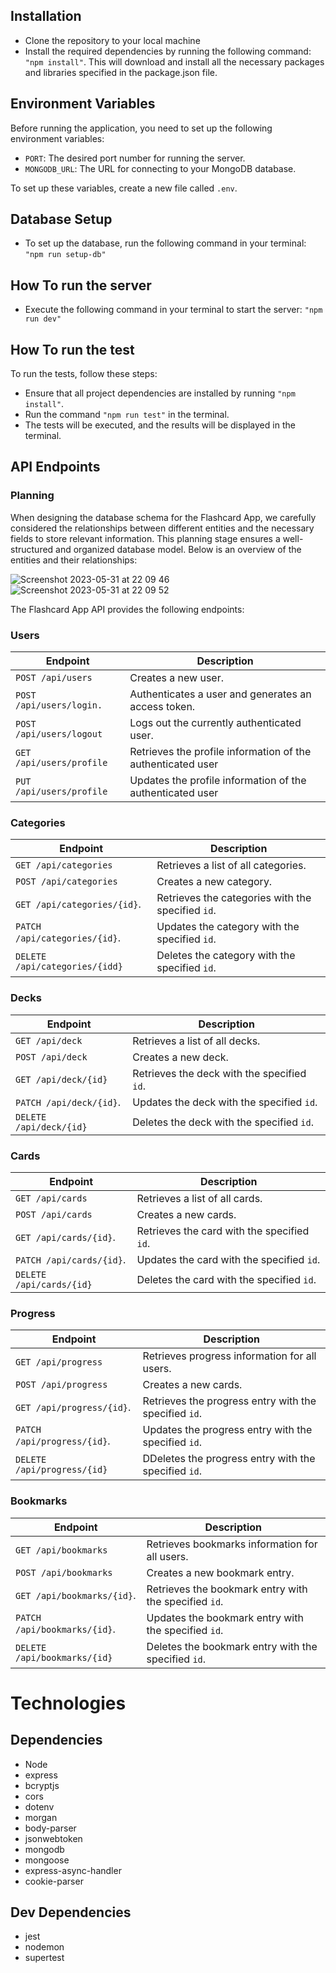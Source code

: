  ## Installation

- Clone the repository to your local machine
- Install the required dependencies by running the following command: ```"npm install"```. This will download and install all the necessary packages and libraries specified in the package.json file.
 
## Environment Variables

Before running the application, you need to set up the following environment variables:

- `PORT`: The desired port number for running the server.
- `MONGODB_URL`: The URL for connecting to your MongoDB database.

To set up these variables, create a new file called `.env`. 

## Database Setup

- To set up the database, run the following command in your terminal: ```"npm run setup-db"```

## How To run the server

- Execute the following command in your terminal to start the server: ```"npm run dev"```

## How To run the test

To run the tests, follow these steps:

- Ensure that all project dependencies are installed by running ```"npm install"```.
- Run the command ```"npm run test"``` in the terminal.
- The tests will be executed, and the results will be displayed in the terminal.

## API Endpoints

### Planning

When designing the database schema for the Flashcard App, we carefully considered the relationships between different entities and the necessary fields to store relevant information. This planning stage ensures a well-structured and organized database model. Below is an overview of the entities and their relationships:

![Screenshot 2023-05-31 at 22 09 46](https://github.com/PiroAvni/Educational_APP_Server_MongoDB/assets/112406576/25b82173-7a45-4cb3-be6c-3b0c2f457bfb)
![Screenshot 2023-05-31 at 22 09 52](https://github.com/PiroAvni/Educational_APP_Server_MongoDB/assets/112406576/434e8134-be0c-44e7-b864-d70924c2013a)

The Flashcard App API provides the following endpoints:


### Users

| Endpoint                 | Description                                                       |
|--------------------------|-------------------------------------------------------------------|
| `POST /api/users`        | Creates a new user.                                               |
| `POST /api/users/login.` | Authenticates a user and generates an access token.               |
| `POST /api/users/logout` | Logs out the currently authenticated user.                        |
| `GET /api/users/profile` | Retrieves the profile information of the authenticated user       |
| `PUT /api/users/profile` | Updates the profile information of the authenticated user         |

### Categories

| Endpoint                 | Description                                                       |
|--------------------------|-------------------------------------------------------------------|
| `GET /api/categories`         | Retrieves a list of all categories.                          |
| `POST /api/categories`        | Creates a new category.                                      |
| `GET /api/categories/{id}`.   | Retrieves the categories with the specified `id`.            |
| `PATCH /api/categories/{id}`. | Updates the category with the specified `id`.                |
| `DELETE /api/categories/{idd}`| Deletes the category with the specified `id`.                |

### Decks

| Endpoint                 | Description                                                       |
|--------------------------|-------------------------------------------------------------------|
| `GET /api/deck`         | Retrieves a list of all decks.                                    |
| `POST /api/deck`        | Creates a new deck.                                               |
| `GET /api/deck/{id}`    | Retrieves the deck with the specified `id`.                       |
| `PATCH /api/deck/{id}`. | Updates the deck with the specified `id`.                         |
| `DELETE /api/deck/{id}` | Deletes the deck with the specified `id`.                         |

### Cards

| Endpoint                 | Description                                                       |
|--------------------------|-------------------------------------------------------------------|
| `GET /api/cards`         | Retrieves a list of all cards.                                    |
| `POST /api/cards`        | Creates a new cards.                                              |
| `GET /api/cards/{id}`.   | Retrieves the card with the specified `id`.                       |
| `PATCH /api/cards/{id}`. | Updates the card with the specified `id`.                         |
| `DELETE /api/cards/{id}` | Deletes the card with the specified `id`.                         |

### Progress

| Endpoint                 | Description                                                       |
|--------------------------|-------------------------------------------------------------------|
| `GET /api/progress`         | Retrieves progress information for all users.                  |
| `POST /api/progress`        | Creates a new cards.                                           |
| `GET /api/progress/{id}`.   | Retrieves the progress entry with the specified `id`.          |
| `PATCH /api/progress/{id}`. | Updates the progress entry with the specified `id`.            |
| `DELETE /api/progress/{id}` | DDeletes the progress entry with the specified  `id`.          |

### Bookmarks

| Endpoint                 | Description                                                       |
|--------------------------|-------------------------------------------------------------------|
| `GET /api/bookmarks`         | Retrieves bookmarks information for all users.                |
| `POST /api/bookmarks`        | Creates a new bookmark entry.                                 |
| `GET /api/bookmarks/{id}`.   | Retrieves the bookmark entry with the specified `id`.         |
| `PATCH /api/bookmarks/{id}`. | Updates the bookmark entry with the specified `id`.           |
| `DELETE /api/bookmarks/{id}` | Deletes the bookmark entry with the specified  `id`.          |


# Technologies
  
## Dependencies

* Node
* express
* bcryptjs
* cors
* dotenv
* morgan
* body-parser
* jsonwebtoken
* mongodb
* mongoose
* express-async-handler
* cookie-parser


## Dev Dependencies
- jest
- nodemon
- supertest
